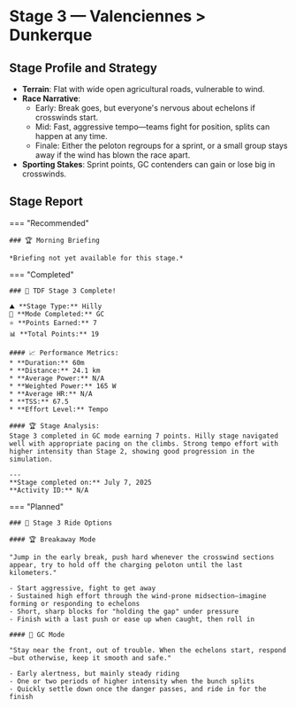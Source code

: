 # Stage 3 — Valenciennes > Dunkerque

## Stage Profile and Strategy

- **Terrain**: Flat with wide open agricultural roads, vulnerable to wind.
- **Race Narrative**:
	- Early: Break goes, but everyone's nervous about echelons if crosswinds start.
	- Mid: Fast, aggressive tempo—teams fight for position, splits can happen at any time.
	- Finale: Either the peloton regroups for a sprint, or a small group stays away if the wind has blown the race apart.
- **Sporting Stakes**: Sprint points, GC contenders can gain or lose big in crosswinds.

## Stage Report

=== "Recommended"

	### 🏆 Morning Briefing

	*Briefing not yet available for this stage.*

=== "Completed"

	### 🎉 TDF Stage 3 Complete!

	⛰️ **Stage Type:** Hilly  
	🚴 **Mode Completed:** GC  
	⭐ **Points Earned:** 7  
	📊 **Total Points:** 19

	#### 📈 Performance Metrics:
	* **Duration:** 60m
	* **Distance:** 24.1 km
	* **Average Power:** N/A
	* **Weighted Power:** 165 W
	* **Average HR:** N/A
	* **TSS:** 67.5
	* **Effort Level:** Tempo

	#### 🏆 Stage Analysis:
	Stage 3 completed in GC mode earning 7 points. Hilly stage navigated well with appropriate pacing on the climbs. Strong tempo effort with higher intensity than Stage 2, showing good progression in the simulation.

	---
	**Stage completed on:** July 7, 2025  
	**Activity ID:** N/A

=== "Planned"

	### 🚴 Stage 3 Ride Options

	#### 🏆 Breakaway Mode
	
	"Jump in the early break, push hard whenever the crosswind sections appear, try to hold off the charging peloton until the last kilometers."

	- Start aggressive, fight to get away
	- Sustained high effort through the wind-prone midsection—imagine forming or responding to echelons
	- Short, sharp blocks for "holding the gap" under pressure
	- Finish with a last push or ease up when caught, then roll in
	
	#### 🦺 GC Mode

	"Stay near the front, out of trouble. When the echelons start, respond—but otherwise, keep it smooth and safe."

	- Early alertness, but mainly steady riding
	- One or two periods of higher intensity when the bunch splits
	- Quickly settle down once the danger passes, and ride in for the finish
